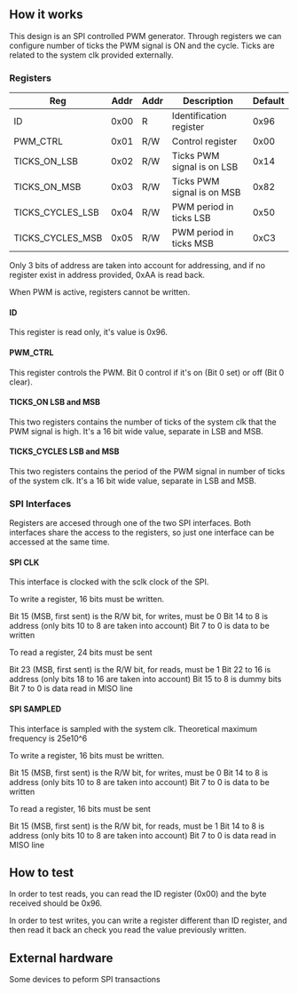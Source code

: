 <!---

This file is used to generate your project datasheet. Please fill in the information below and delete any unused
sections.

You can also include images in this folder and reference them in the markdown. Each image must be less than
512 kb in size, and the combined size of all images must be less than 1 MB.
-->

## How it works

This design is an SPI controlled PWM generator. Through registers we can configure number of ticks the PWM signal is ON and the cycle. Ticks are related to the system clk provided externally.

### Registers

| Reg                 | Addr   | Addr | Description                  | Default |
|---------------------|--------|------|------------------------------|---------|
|   ID                |  0x00  | R    |  Identification register     |  0x96   |
|   PWM_CTRL          |  0x01  | R/W  |  Control register            |  0x00   |
|   TICKS_ON_LSB      |  0x02  | R/W  |  Ticks PWM signal is on LSB  |  0x14   |
|   TICKS_ON_MSB      |  0x03  | R/W  |  Ticks PWM signal is on MSB  |  0x82   |
|   TICKS_CYCLES_LSB  |  0x04  | R/W  |  PWM period in ticks LSB     |  0x50   |
|   TICKS_CYCLES_MSB  |  0x05  | R/W  |  PWM period in ticks MSB     |  0xC3   |

Only 3 bits of address are taken into account for addressing, and if no register exist in address provided, 0xAA is read back.

When PWM is active, registers cannot be written.

#### ID 

This register is read only, it's value is 0x96.

#### PWM_CTRL

This register controls the PWM. Bit 0 control if it's on (Bit 0 set) or off (Bit 0 clear).

#### TICKS_ON LSB and MSB

This two registers contains the number of ticks of the system clk that the PWM signal is high. It's a 16 bit wide value, separate in LSB and MSB.

#### TICKS_CYCLES LSB and MSB

This two registers contains the period of the PWM signal in number of ticks of the system clk. It's a 16 bit wide value, separate in LSB and MSB.

### SPI Interfaces

Registers are accesed through one of the two SPI interfaces. Both interfaces share the access to the registers, so just one interface can be accessed at the same time.

#### SPI CLK

This interface is clocked with the sclk clock of the SPI.

To write a register, 16 bits must be written. 

Bit 15 (MSB, first sent) is the R/W bit, for writes, must be 0
Bit 14 to 8 is address (only bits 10 to 8 are taken into account)
Bit 7 to 0 is data to be written

To read a register, 24 bits must be sent

Bit 23 (MSB, first sent) is the R/W bit, for reads, must be 1
Bit 22 to 16 is address (only bits 18 to 16 are taken into account)
Bit 15 to 8 is dummy bits
Bit 7 to 0 is data read in MISO line

#### SPI SAMPLED

This interface is sampled with the system clk. Theoretical maximum frequency is 25e10^6

To write a register, 16 bits must be written. 

Bit 15 (MSB, first sent) is the R/W bit, for writes, must be 0
Bit 14 to 8 is address (only bits 10 to 8 are taken into account)
Bit 7 to 0 is data to be written

To read a register, 16 bits must be sent

Bit 15 (MSB, first sent) is the R/W bit, for reads, must be 1
Bit 14 to 8 is address (only bits 10 to 8 are taken into account)
Bit 7 to 0 is data read in MISO line

## How to test

In order to test reads, you can read the ID register (0x00) and the byte received should be 0x96.

In order to test writes, you can write a register different than ID register, and then read it back an check
you read the value previously written.

## External hardware

Some devices to peform SPI transactions
